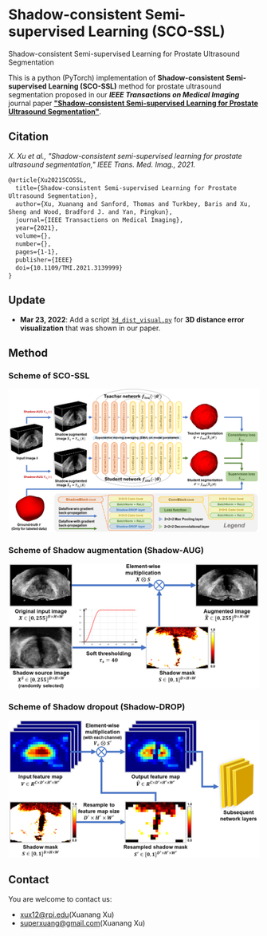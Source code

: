 # Shadow-consistent Semi-supervised Learning (SCO-SSL)
Shadow-consistent Semi-supervised Learning for Prostate Ultrasound Segmentation

This is a python (PyTorch) implementation of **Shadow-consistent Semi-supervised Learning (SCO-SSL)** method for prostate ultrasound segmentation proposed in our ***IEEE Transactions on Medical Imaging*** journal paper [**"Shadow-consistent Semi-supervised Learning for Prostate Ultrasound Segmentation"**](https://doi.org/10.1109/TMI.2021.3139999).

## Citation
  *X. Xu et al., "Shadow-consistent semi-supervised learning for prostate ultrasound segmentation," IEEE Trans. Med. Imag., 2021.*

    @article{Xu2021SCOSSL,
      title={Shadow-consistent Semi-supervised Learning for Prostate Ultrasound Segmentation}, 
      author={Xu, Xuanang and Sanford, Thomas and Turkbey, Baris and Xu, Sheng and Wood, Bradford J. and Yan, Pingkun},
      journal={IEEE Transactions on Medical Imaging}, 
      year={2021},
      volume={},
      number={},
      pages={1-1},
      publisher={IEEE}
      doi={10.1109/TMI.2021.3139999}
    }

## Update
  - **Mar 23, 2022**: Add a script [`3d_dist_visual.py`](https://github.com/DIAL-RPI/SCO-SSL/blob/main/3d_dist_visual.py) for **3D distance error visualization** that was shown in our paper.

## Method
### Scheme of SCO-SSL
<img src="./fig1.png"/>

### Scheme of Shadow augmentation (Shadow-AUG)
<img width="600" src="./fig2.png"/>

### Scheme of Shadow dropout (Shadow-DROP)
<img width="600" src="./fig3.png"/>

## Contact
You are welcome to contact us:  
  - [xux12@rpi.edu](mailto:xux12@rpi.edu)(Xuanang Xu)  
  - [superxuang@gmail.com](mailto:superxuang@gmail.com)(Xuanang Xu)